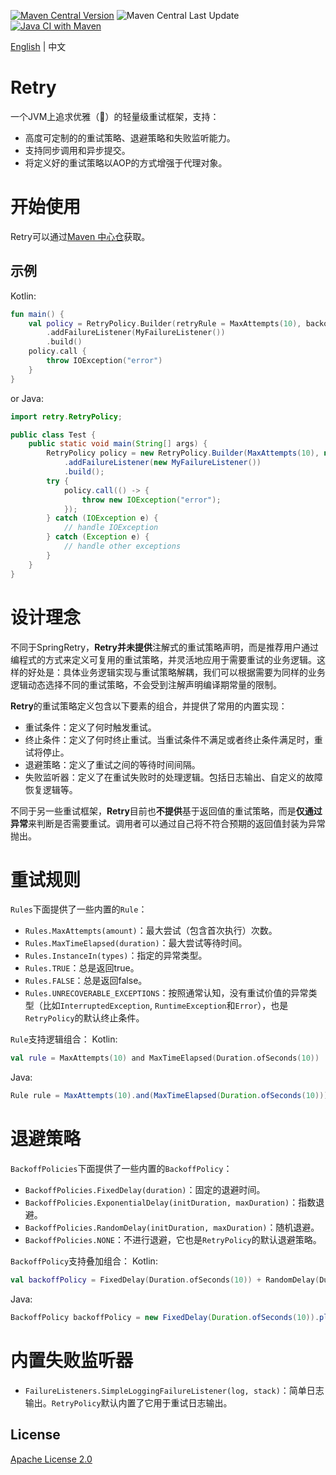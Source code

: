 [![Maven Central Version](https://img.shields.io/maven-central/v/com.github.marks-yag/retry)](https://maven-badges.herokuapp.com/maven-central/com.github.marks-yag/retry)
![Maven Central Last Update](https://img.shields.io/maven-central/last-update/com.github.marks-yag/retry)
[![Java CI with Maven](https://github.com/marks-yag/retry/actions/workflows/maven.yml/badge.svg)](https://github.com/marks-yag/retry/actions/workflows/maven.yml)

[English](README.md) | 中文

# Retry
一个JVM上追求优雅（🌝）的轻量级重试框架，支持：
- 高度可定制的的重试策略、退避策略和失败监听能力。
- 支持同步调用和异步提交。
- 将定义好的重试策略以AOP的方式增强于代理对象。

# 开始使用
Retry可以通过[Maven 中心仓](https://mvnrepository.com/artifact/com.github.marks-yag/retry)获取。

## 示例

Kotlin:

```kotlin
fun main() {
    val policy = RetryPolicy.Builder(retryRule = MaxAttempts(10), backoffPolicy = FixedDelay(Duration.ofSeconds(1)))
        .addFailureListener(MyFailureListener())
        .build()
    policy.call {
        throw IOException("error")
    }
}
```
or Java:

```java
import retry.RetryPolicy;

public class Test {
    public static void main(String[] args) {
        RetryPolicy policy = new RetryPolicy.Builder(MaxAttempts(10), new FixedDelay(Duration.ofSeconds(1)))
            .addFailureListener(new MyFailureListener())
            .build();
        try {
            policy.call(() -> {
                throw new IOException("error");
            });
        } catch (IOException e) {
            // handle IOException
        } catch (Exception e) {
            // handle other exceptions
        }
    }
}
```

# 设计理念
不同于SpringRetry，**Retry并未提供**注解式的重试策略声明，而是推荐用户通过编程式的方式来定义可复用的重试策略，并灵活地应用于需要重试的业务逻辑。这样的好处是：具体业务逻辑实现与重试策略解耦，我们可以根据需要为同样的业务逻辑动态选择不同的重试策略，不会受到注解声明编译期常量的限制。

**Retry**的重试策略定义包含以下要素的组合，并提供了常用的内置实现：
- 重试条件：定义了何时触发重试。
- 终止条件：定义了何时终止重试。当重试条件不满足或者终止条件满足时，重试将停止。
- 退避策略：定义了重试之间的等待时间间隔。
- 失败监听器：定义了在重试失败时的处理逻辑。包括日志输出、自定义的故障恢复逻辑等。

不同于另一些重试框架，**Retry**目前也**不提供**基于返回值的重试策略，而是**仅通过异常**来判断是否需要重试。调用者可以通过自己将不符合预期的返回值封装为异常抛出。

# 重试规则
`Rules`下面提供了一些内置的`Rule`：
- `Rules.MaxAttempts(amount)`：最大尝试（包含首次执行）次数。
- `Rules.MaxTimeElapsed(duration)`：最大尝试等待时间。
- `Rules.InstanceIn(types)`：指定的异常类型。
- `Rules.TRUE`：总是返回true。
- `Rules.FALSE`：总是返回false。
- `Rules.UNRECOVERABLE_EXCEPTIONS`：按照通常认知，没有重试价值的异常类型（比如`InterruptedException`, `RuntimeException`和`Error`），也是`RetryPolicy`的默认终止条件。

`Rule`支持逻辑组合：
Kotlin:
```kotlin
val rule = MaxAttempts(10) and MaxTimeElapsed(Duration.ofSeconds(10))
```
Java:
```java
Rule rule = MaxAttempts(10).and(MaxTimeElapsed(Duration.ofSeconds(10)));
```

# 退避策略
`BackoffPolicies`下面提供了一些内置的`BackoffPolicy`：
- `BackoffPolicies.FixedDelay(duration)`：固定的退避时间。
- `BackoffPolicies.ExponentialDelay(initDuration, maxDuration)`：指数退避。
- `BackoffPolicies.RandomDelay(initDuration, maxDuration)`：随机退避。
- `BackoffPolicies.NONE`：不进行退避，它也是`RetryPolicy`的默认退避策略。

`BackoffPolicy`支持叠加组合：
Kotlin:
```kotlin
val backoffPolicy = FixedDelay(Duration.ofSeconds(10)) + RandomDelay(Duration.ofSeconds(0), Duration.ofSeconds(10))
```
Java:
```java
BackoffPolicy backoffPolicy = new FixedDelay(Duration.ofSeconds(10)).plus(new RandomDelay(Duration.ofSeconds(0), Duration.ofSeconds(10)));
```

# 内置失败监听器
- `FailureListeners.SimpleLoggingFailureListener(log, stack)`：简单日志输出。`RetryPolicy`默认内置了它用于重试日志输出。

## License
[Apache License 2.0](LICENSE)
